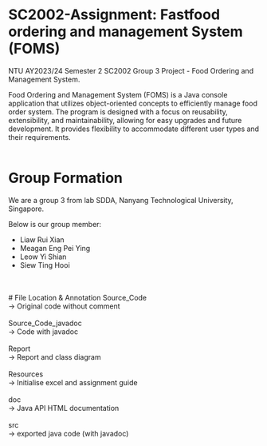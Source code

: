 # SC2002-Assignment: Fastfood ordering and management System (FOMS)
NTU AY2023/24 Semester 2 SC2002 Group 3 Project - Food Ordering and Management System.

Food Ordering and Management System (FOMS) is a Java console application that utilizes object-oriented concepts to efficiently manage food order system. The program is designed with a focus on reusability, extensibility, and maintainability, allowing for easy upgrades and future development. It provides flexibility to accommodate different user types and their requirements.
<br /><br />
# Group Formation
We are a group 3 from lab SDDA, Nanyang Technological University, Singapore. 

Below is our group member:
- Liaw Rui Xian
- Meagan Eng Pei Ying
- Leow Yi Shian
- Siew Ting Hooi  
<br />
<br />
# File Location & Annotation
Source_Code         <br />-> Original code without comment<br /><br />
Source_Code_javadoc <br />-> Code with javadoc<br /><br />
Report              <br />-> Report and class diagram<br /><br />
Resources           <br />-> Initialise excel and assignment guide<br /><br />
doc                 <br />-> Java API HTML documentation <br /><br />
src                 <br />-> exported java code (with javadoc)
